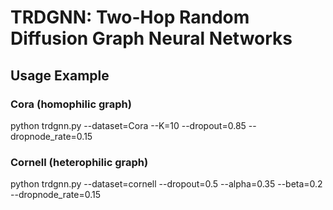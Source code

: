 # TRDGNN: Two-Hop Random Diffusion Graph Neural Networks
## Usage Example
### Cora (homophilic graph)
python trdgnn.py --dataset=Cora --K=10 --dropout=0.85 --dropnode_rate=0.15
### Cornell (heterophilic graph)
python trdgnn.py --dataset=cornell --dropout=0.5 --alpha=0.35 --beta=0.2 --dropnode_rate=0.15
